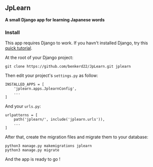 ## JpLearn

**A small Django app for learning Japanese words**

### Install

This app requires Django to work. If you havn't installed Django, try this [quick tutorial](https://docs.djangoproject.com/zh-hans/2.1/intro/install/).

At the root of your Django project:

    git clone https://github.com/benkerd22/JpLearn.git jplearn

Then edit your project's `settings.py` as follow:

    INSTALLED_APPS = [
        'jplearn.apps.JplearnConfig',
        ...
    ]

And your `urls.py`:

    urlpatterns = [
        path('jplearn/', include('jplearn.urls')),
        ...
    ]

After that, create the migration files and migrate them to your database:

    python3 manage.py makemigrations jplearn
    python3 manage.py migrate

And the app is ready to go !
